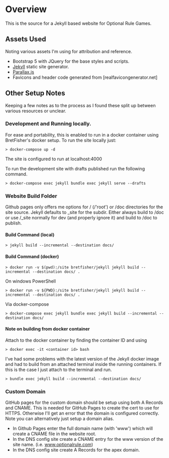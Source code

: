 # Overview

This is the source for a Jekyll based website for Optional Rule Games.

## Assets Used
Noting various assets I'm using for attribution and reference.
* Bootstrap 5 with JQuery for the base styles and scripts.
* [Jekyll](https://jekyllrb.com/) static site generator.
* [Parallax.js](https://pixelcog.github.io/parallax.js/)
* Favicons and header code generated from [realfavicongenerator.net]

## Other Setup Notes

Keeping a few notes as to the process as I found these split up between various resources or unclear.

### Development and Running locally.

For ease and portability, this is enabled to run in a docker container using BretFisher's docker 
setup.  To run the site locally just:
```
> docker-compose up -d
```
The site is configured to run at localhost:4000

To run the development site with drafts published run the following command.
```
> docker-compose exec jekyll bundle exec jekyll serve --drafts
```

### Website Build Folder

Github pages only offers me options for / (/'root') or /doc directories for the site source.  Jekyll defaults to _site for the subdir.  Either always build to /doc or use /_site normally for dev (and properly ignore it) and build to /doc to publish.

#### Build Command (local)
```
> jekyll build --incremental --destination docs/
```
#### Build Command (docker)

```
> docker run -v $(pwd):/site bretfisher/jekyll jekyll build --incremental --destination docs/ .
```
On windows PowerShell
```
> docker run -v ${PWD}:/site bretfisher/jekyll jekyll build --incremental --destination docs/ .
```
Via docker-compose
```
> docker-compose exec jekyll bundle exec jekyll build --incremental --destination docs/
```

#### Note on building from docker container

Attach to the docker container by finding the container ID and using
```
> docker exec -it <container id> bash
```

I've had some problems with the latest version of the Jekyll docker image and had to build from an attached terminal inside the running containers.  If this is the case I just attach to the terminal and run.
```
> bundle exec jekyll build --incremental --destination docs/
```

### Custom Domain

GitHub pages for the custom domain should be setup using both A Records and CNAME.  This is needed for GitHub Pages to create the cert to use for HTTPS.  Otherwise I'll get an error that the domain is configured correctly.  Note you can alternatively just setup a domain alias.

* In Github Pages enter the full domain name (with 'www') which will create a CNAME file in the website root.
* In the DNS config site create a CNAME entry for the www version of the site name. (i.e. www.optionalrule.com)
* In the DNS config site create A Records for the apex domain.